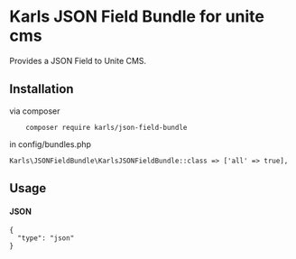 
# Karls JSON Field Bundle for unite cms

Provides a JSON Field to Unite CMS.

## Installation

via composer
```
    composer require karls/json-field-bundle
```

in config/bundles.php

```
Karls\JSONFieldBundle\KarlsJSONFieldBundle::class => ['all' => true],
```


## Usage


#### JSON

```
{
  "type": "json"
}
```